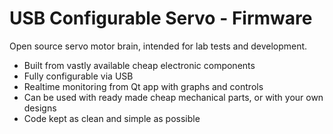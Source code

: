# USB Configurable Servo - Firmware

Open source servo motor brain, intended for lab tests and development.

- Built from vastly available cheap electronic components
- Fully configurable via USB
- Realtime monitoring from Qt app with graphs and controls
- Can be used with ready made cheap mechanical parts, or with your own designs
- Code kept as clean and simple as possible
